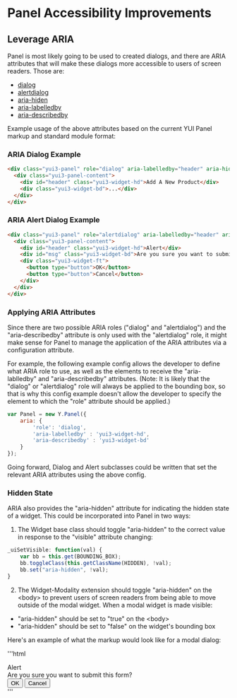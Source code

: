 # Panel Accessibility Improvements

## Leverage ARIA
Panel is most likely going to be used to created dialogs, and there are ARIA attributes that will make these dialogs more accessible to users of screen readers. Those are:

* [dialog](http://www.w3.org/TR/wai-aria/complete#dialog)
* [alertdialog](http://www.w3.org/TR/wai-aria/complete#alertdialog)
* [aria-hiden](http://www.w3.org/TR/wai-aria/complete#aria-hidden)
* [aria-labelledby](http://www.w3.org/TR/wai-aria/complete#aria-labelledby)
* [aria-describedby](http://www.w3.org/TR/wai-aria/complete#aria-describedby)

Example usage of the above attributes based on the current YUI Panel markup and standard module format:

### ARIA Dialog Example
```html
<div class="yui3-panel" role="dialog" aria-labelledby="header" aria-hidden="true">
  <div class="yui3-panel-content">
    <div id="header" class="yui3-widget-hd">Add A New Product</div>
    <div class="yui3-widget-bd">...</div>
  </div>  
</div>
```

### ARIA Alert Dialog Example
```html
<div class="yui3-panel" role="alertdialog" aria-labelledby="header" aria-describedby="msg" aria-hidden="true">
  <div class="yui3-panel-content">
    <div id="header" class="yui3-widget-hd">Alert</div>
    <div id="msg" class="yui3-widget-bd">Are you sure you want to submit this form?</div>
    <div class="yui3-widget-ft">
      <button type="button">OK</button>
      <button type="button">Cancel</button>
    </div>
  </div>  
</div>
```

### Applying ARIA Attributes
Since there are two possible ARIA roles ("dialog" and "alertdialog") and the "aria-describedby" attribute is only used with the "alertdialog" role, it might make sense for Panel to manage the application of the ARIA attributes via a configuration attribute.

For example, the following example config allows the developer to define what ARIA role to use, as well as the elements to receive the "aria-lablledby" and "aria-describedby" attributes. (Note: It is likely that the "dialog" or "alertdialog" role will always be applied to the bounding box, so that is why this config example doesn't allow the developer to specify the element to which the "role" attribute should be applied.)

```js
var Panel = new Y.Panel({
    aria: {
        'role': 'dialog',
        'aria-labelledby' : 'yui3-widget-hd',
        'aria-describedby' : 'yui3-widget-bd'
    }
});
```

Going forward, Dialog and Alert subclasses could be written that set the relevant ARIA attributes using the above config.

### Hidden State
ARIA also provides the "aria-hidden" attribute for indicating the hidden state of a widget. This could be incorporated into Panel in two ways:

1. The Widget base class should toggle "aria-hidden" to the correct value in response to the "visible" attribute changing:
```js
_uiSetVisible: function(val) {
    var bb = this.get(BOUNDING_BOX);
    bb.toggleClass(this.getClassName(HIDDEN), !val);
    bb.set("aria-hidden", !val);    
} 
```

2. The Widget-Modality extension should toggle "aria-hidden" on the \<body\> to prevent users of screen readers from being able to move outside of the modal widget. When a modal widget is made visible:

* "aria-hidden" should be set to "true" on the \<body\> 
* "aria-hidden" should be set to "false" on the widget's bounding box

Here's an example of what the markup would look like for a modal dialog:

'''html
<body aria-hidden="true">

<div class="yui3-panel" role="alertdialog" aria-labelledby="header" aria-describedby="msg" aria-hidden="true">
  <div class="yui3-panel-content">
    <div id="header" class="yui3-widget-hd">Alert</div>
    <div id="msg" class="yui3-widget-bd">Are you sure you want to submit this form?</div>
    <div class="yui3-widget-ft">
      <button type="button">OK</button>
      <button type="button">Cancel</button>
    </div>
  </div>  
</div>

</body>
'''


